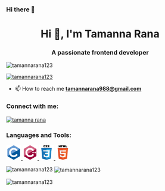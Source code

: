 ### Hi there 👋



<h1 align="center">Hi 👋, I'm Tamanna Rana</h1>
<h3 align="center">A passionate frontend developer</h3>

<p align="left"> <img src="https://komarev.com/ghpvc/?username=tamannarana123&label=Profile%20views&color=0e75b6&style=flat" alt="tamannarana123" /> </p>

<p align="left"> <a href="https://github.com/ryo-ma/github-profile-trophy"><img src="https://github-profile-trophy.vercel.app/?username=tamannarana123" alt="tamannarana123" /></a> </p>

- 📫 How to reach me **tamannarana988@gmail.com**

<h3 align="left">Connect with me:</h3>
<p align="left">
<a href="https://linkedin.com/in/Tamanna Rana " target="blank"><img align="center" src="https://raw.githubusercontent.com/rahuldkjain/github-profile-readme-generator/master/src/images/icons/Social/linked-in-alt.svg" alt="tamanna rana" height="30" width="40" /></a>
</p>

<h3 align="left">Languages and Tools:</h3>
<p align="left"> <a href="https://www.cprogramming.com/" target="_blank"> <img src="https://raw.githubusercontent.com/devicons/devicon/master/icons/c/c-original.svg" alt="c" width="40" height="40"/> </a> <a href="https://www.w3schools.com/cpp/" target="_blank"> <img src="https://raw.githubusercontent.com/devicons/devicon/master/icons/cplusplus/cplusplus-original.svg" alt="cplusplus" width="40" height="40"/> </a> <a href="https://www.w3schools.com/css/" target="_blank"> <img src="https://raw.githubusercontent.com/devicons/devicon/master/icons/css3/css3-original-wordmark.svg" alt="css3" width="40" height="40"/> </a> <a href="https://www.w3.org/html/" target="_blank"> <img src="https://raw.githubusercontent.com/devicons/devicon/master/icons/html5/html5-original-wordmark.svg" alt="html5" width="40" height="40"/> </a> </p>

<p><img align="left" src="https://github-readme-stats.vercel.app/api/top-langs?username=tamannarana123&show_icons=true&locale=en&layout=compact" alt="tamannarana123" /></p>

<p>&nbsp;<img align="center" src="https://github-readme-stats.vercel.app/api?username=tamannarana123&show_icons=true&locale=en" alt="tamannarana123" /></p>

<p><img align="center" src="https://github-readme-streak-stats.herokuapp.com/?user=tamannarana123&" alt="tamannarana123" /></p>





